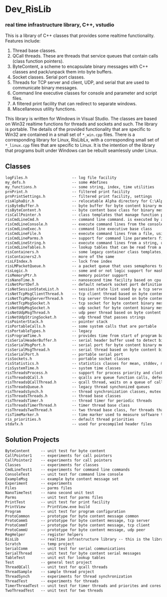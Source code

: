 # Dev_RisLib
### real time infrastructure library, C++, vstudio

This is a library of C++ classes that provides some realtime functionality. Features include:
   1. Thread base classes.
   2. QCall threads. These are threads that service queues that contain calls (class function pointers).
   3. ByteContent, a scheme to encapsulate binary messages with C++ classes and pack/unpack them into byte buffers.
   4. Socket classes. Serial port classes.
   5. Threads for TCP server and client, UDP, and serial that are used to communicate binary messages.
   6. Command line executive classes for console and parameter and script files.
   7. A filtered print facility that can redirect to separate windows.
   8. Miscellaneous utility functions.

This library is written for Windows in Visual Studio. The classes are based on Win32 realtime functions for threads and sockets and such. The library is portable. The details of the provided functionality that are specific to Win32 are contained in a small set of `*_win.cpp` files. There is a corresponding library for Linux, RisLibLx, with a corresponding small set of `*_linux.cpp` files that are specific to Linux. It is the intention of the library that programs built under Windows can be rebuilt seamlessly under Linux.

## Classes
``` markdown
logFiles.h                    -- log file facility
my_defs.h                     -- some #defines
my_functions.h                -- some string, index, time utilities
prnPrint.h                    -- filtered print facility
prnPrintSettings.h            -- filtered print facility, settings
risAlphaDir.h                 -- relocatable Alpha directory for C:\Alpha\Bin, C:\Alpha\Settings, etc
risByteBuffer.h               -- byte buffer for byte content binary message scheme
risByteContent.h              -- byte content base class for binary message scheme
risCallPointer.h              -- class templates that manage function pointers for c++ classes
risCmdLineCmd.h               -- command line command. is executed by a command line executive
risCmdLineConsole.h           -- execute command lines from the console, using a command line executive
risCmdLineExec.h              -- command line executive base class
risCmdLineFile.h              -- execute command lines from a file, using a command line executive
risCmdLineParms.h             -- support for command line parameters files
risCmdLineString.h            -- execute command lines from a string, using a command line executive
risCmdLineTables.h            -- lookup tables that can be read from a command line file
risContainers.h               -- some legacy container class templates, queues, stacks ...
risContainers2.h              -- more of the same
risLFIndex.h                  -- lock free index
risLMPacketQueue.h            -- a packet queue that uses semaphores to lock concurrent access
risLogic.h                    -- some and or not logic support for masks
risMemoryPtr.h                -- memory pointer support
risNanoTime.h                 -- nanosecond time facility based on cpu clock
risNetPortDef.h               -- default network socket port definitions
risNetSessionStateList.h      -- session state list used by a tcp server to track tcp client connections
risNetTcpMsgClientThread.h    -- tcp client thread based on byte content binary messages
risNetTcpMsgServerThread.h    -- tcp server thread based on byte content binary messages
risNetTcpMsgSocket.h          -- tcp socket for byte content binary messages 
risNetUdpMsgSocket.h          -- udp socket for byte content binary messages 
risNetUdpMsgThread.h          -- udp peer thread based on byte content binary messages
risNetUdpStringSocket.h       -- udp thread that passes strings 
risPointerStack.h             -- pointer stack
risPortableCalls.h            -- some system calls that are portable
risPortableTypes.h            -- legacy
risProgramTime.h              -- provides time from start of program based on hires cpu clock
risSerialHeaderBuffer.h       -- serial header buffer used to detect binary message headers
risSerialMsgPort.h            -- serial port for byte content binary messags
risSerialMsgThread.h          -- serial thread based on byte content binary messages
risSerialPort.h               -- portable serial port
risSockets.h                  -- portable socket classes
risStatistics.h               -- statistics classes for mean, stddev, min,max
risSystemTime.h               -- system time classes
risThreadsProcess.h           -- support for process priority and clocking
risThreadsQCall.h             -- qcalls are queue function calls, deferred procedure calls
risThreadsQCallThread.h       -- qcall thread, waits on a queue of calls and executes them serially
risThreadsQueue.h             -- legacy thread synchonized queues
risThreadsSynch.h             -- thread synchronization classes, mutex semaphores, event semaphores, etc
risThreadsThreads.h           -- thread base classes
risThreadsTimer.h             -- thread timer for periodic threads
risThreadsTimerThread.h       -- timer thread base class
risThreadsTwoThread.h         -- two thread base class, for threads that send a command and wait for a notification
risTimeMarker.h               -- time marker used to measure software timing
ris_priorities.h              -- default thread priorities
stdafx.h                      -- used for precompiled header files
```

## Solution Projects
``` markdown
ByteContent     -- unit test for byte content
CallPointer1    -- experiments for call pointers
CallPointer2    -- experiments for call pointers
Classes         -- experiments for classes
CmdLineTest1    -- experiments for command line commands
ConsoleTest     -- unit test for command line console
ExampleMsg      -- example byte content message set
Experiment      -- experiments
Files           -- parms files
NanoTimeTest    -- nano second unit test
Parms           -- unit test for parms files
PrintTest       -- unit test for print facility
PrintView       -- PrintView.exe build
Program         -- unit test for program configuration
ProtoCommon     -- prototype for byte content message common
ProtoCommS      -- prototype for byte content message, tcp server
ProtoCommT      -- prototype for byte content message, tcp client
ProtoCommU      -- prototype for byte content message, udp peer
RegHelper       -- register helpers
RisLib          -- realtime infrastructure library -- this is the library
Scratch         -- temp project
SerialComm      -- unit test for serial communications
SerialThread    -- unit test for byte content serial messages
TableTest       -- unit est for lookup tables
Test            -- general test project
ThreadQCall     -- unit test for qcall threads
ThreadSample    -- sample thread project
ThreadSynch     -- experiments for thread synchronization
ThreadTest      -- experiments for threads
TimerThreadTest -- unit test for timer threads and priorites and cores
TwoThreadTest   -- unit test for two threads
```
 
